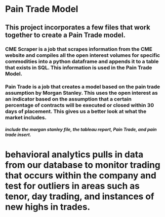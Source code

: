 # Pain Trade Model
## This project incorporates a few files that work together to create a Pain Trade model. 

### CME Scraper is a job that scrapes information from the CME website and compiles all the open interest volumes for specific commodities into a python dataframe and appends it to a table that exists in SQL. This information is used in the Pain Trade Model.

### Pain Trade is a job that creates a model based on the pain trade assumption by Morgan Stanley. This uses the open interest as an indicator based on the assumption that a certain percentage of contracts will be executed or closed within 30 days of placement. This gives us a better look at what the market includes. 
##### include the morgan stanley file, the tableau report, Pain Trade, and pain trade insert. 



# behavioral analytics pulls in data from our database to monitor trading that occurs within the company and test for outliers in areas such as tenor, day trading, and instances of new highs in trades. 
